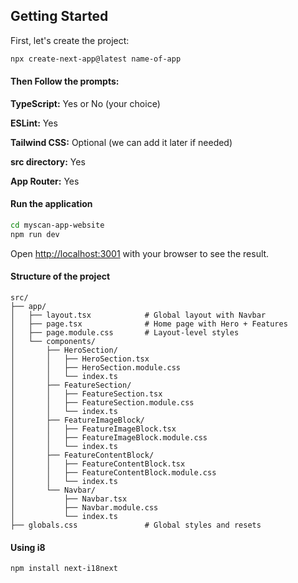 ## Getting Started

First, let's create the project:

```bash
npx create-next-app@latest name-of-app
```
#### Then Follow the prompts:

**TypeScript:** Yes or No (your choice)

**ESLint:** Yes

**Tailwind CSS:** Optional (we can add it later if needed)

**src directory:** Yes

**App Router:** Yes

#### Run the application
```bash
cd myscan-app-website
npm run dev
```

Open [http://localhost:3001](http://localhost:3001) with your browser to see the result.

#### Structure of the project 

```plaintext
src/
├── app/
│   ├── layout.tsx            # Global layout with Navbar
│   ├── page.tsx              # Home page with Hero + Features
│   ├── page.module.css       # Layout-level styles
│   └── components/
│       ├── HeroSection/
│       │   ├── HeroSection.tsx
│       │   ├── HeroSection.module.css
│       │   └── index.ts
│       ├── FeatureSection/
│       │   ├── FeatureSection.tsx
│       │   ├── FeatureSection.module.css
│       │   └── index.ts
│       ├── FeatureImageBlock/
│       │   ├── FeatureImageBlock.tsx
│       │   ├── FeatureImageBlock.module.css
│       │   └── index.ts
│       ├── FeatureContentBlock/
│       │   ├── FeatureContentBlock.tsx
│       │   ├── FeatureContentBlock.module.css
│       │   └── index.ts
│       └── Navbar/
│           ├── Navbar.tsx
│           ├── Navbar.module.css
│           └── index.ts
├── globals.css               # Global styles and resets

```

#### Using i8 

```bash
npm install next-i18next
```
